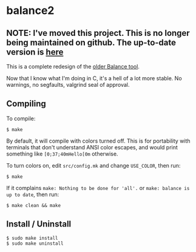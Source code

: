 # balance2

## NOTE: I've moved this project. This is no longer being maintained on github. The up-to-date version is [here](https://gitlab.com/bradenbest/balance)

This is a complete redesign of the [older Balance tool](https://github.com/bradenbest/balance/tree/master).

Now that I know what I'm doing in C, it's a hell of a lot more stable. No warnings, no segfaults, valgrind seal of approval.

## Compiling

To compile:

    $ make

By default, it will compile with colors turned off. This is for portability with terminals that don't understand ANSI color escapes, and would print something like `[0;37;40mHello[0m` otherwise.

To turn colors on, edit `src/config.mk` and change `USE_COLOR`, then run:

    $ make

If it complains `make: Nothing to be done for 'all'.` or `make: balance is up to date`, then run:

    $ make clean && make

## Install / Uninstall

    $ sudo make install
    $ sudo make uninstall
